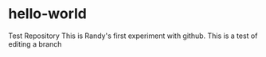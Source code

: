 # hello-world
Test Repository
This is Randy's first experiment with github.
This is a test of editing a branch
